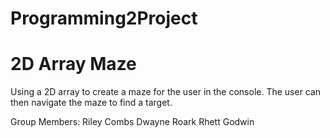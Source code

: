 # Programming2Project
# 2D Array Maze

Using a 2D array to create a maze for the user in the console. The user can then navigate the maze to find a target.

Group Members:
Riley Combs
Dwayne Roark
Rhett Godwin
